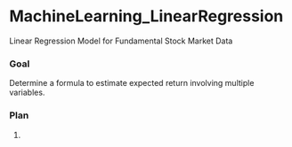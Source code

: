 # MachineLearning_LinearRegression
Linear Regression Model for Fundamental Stock Market Data

### Goal
Determine a formula to estimate expected return involving multiple variables. 

### Plan
1. 